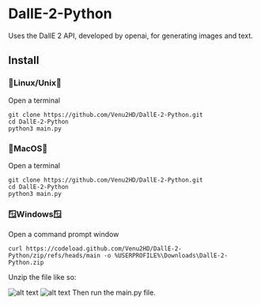 # DallE-2-Python
Uses the DallE 2 API, developed by openai, for generating images and text.
## Install
  ### 🐧Linux/Unix🐧
  Open a terminal
  ```
  git clone https://github.com/Venu2HD/DallE-2-Python.git
  cd DallE-2-Python
  python3 main.py
  ```
  ### 🍎MacOS🍎
  Open a terminal
  ```
  git clone https://github.com/Venu2HD/DallE-2-Python.git
  cd DallE-2-Python
  python3 main.py
  ```
  ### 🪟Windows🪟
  Open a command prompt window
  ```
  curl https://codeload.github.com/Venu2HD/DallE-2-Python/zip/refs/heads/main -o %USERPROFILE%\Downloads\DallE-2-Python.zip
  ```
  Unzip the file like so:
  
  ![alt text](https://cdn.discordapp.com/attachments/1027204530644988004/1046756929185259530/unzip.jpg)
  ![alt text](https://cdn.discordapp.com/attachments/1027204530644988004/1046759736906874941/unzip.png)
  Then run the main.py file.
